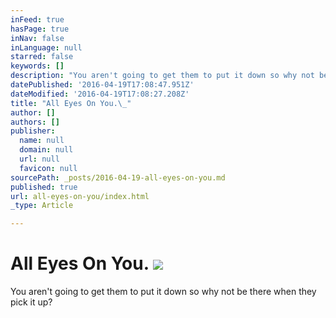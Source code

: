 ```yaml
---
inFeed: true
hasPage: true
inNav: false
inLanguage: null
starred: false
keywords: []
description: "You aren't going to get them to put it down so why not be there when they pick it up?"
datePublished: '2016-04-19T17:08:47.951Z'
dateModified: '2016-04-19T17:08:27.208Z'
title: "All Eyes On You.\_"
author: []
authors: []
publisher:
  name: null
  domain: null
  url: null
  favicon: null
sourcePath: _posts/2016-04-19-all-eyes-on-you.md
published: true
url: all-eyes-on-you/index.html
_type: Article

---
```

# All Eyes On You. ![](https://the-grid-user-content.s3-us-west-2.amazonaws.com/d8da7a38-0383-4098-ac54-29ab771850e4.jpg)

You aren't going to get them to put it down so why not be there when they pick it up?